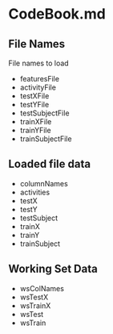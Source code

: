<h1>CodeBook.md</h1>

<h2>File Names</h2>
File names to load
<ul>
<li>featuresFile</li>
<li>activityFile</li>
<li>testXFile</li>
<li>testYFile</li>
<li>testSubjectFile</li>
<li>trainXFile</li>
<li>trainYFile</li>
<li>trainSubjectFile</li>
</ul>

<h2>Loaded file data</h2>
<ul>
<li>columnNames</li>
<li>activities</li>
<li>testX</li>
<li>testY</li>
<li>testSubject</li>
<li>trainX</li>
<li>trainY</li>
<li>trainSubject</li>
</ul>

<h2>Working Set Data</h2>
<ul>
<li>wsColNames</li>
<li>wsTestX</li>
<li>wsTrainX</li>
<li>wsTest</li>
<li>wsTrain</li>
</ul>
